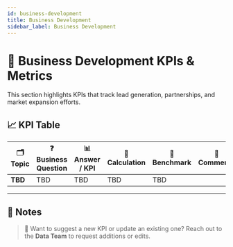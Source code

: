 ```yaml
---
id: business-development
title: Business Development
sidebar_label: Business Development
---
```


# 💼 Business Development KPIs & Metrics

This section highlights KPIs that track lead generation, partnerships, and market expansion efforts.

## 📈 KPI Table

| 🗂️ Topic    | ❓ Business Question                       | 📊 Answer / KPI | 🧮 Calculation                   | 🎯 Benchmark | 💬 Comments |
| ----------- | ------------------------------------------ | --------------- | -------------------------------- | ------------ | ----------- |
| **TBD** | TBD | TBD      | TBD | TBD          |             |

---

## 📝 Notes


> 🔄 Want to suggest a new KPI or update an existing one? Reach out to the **Data Team** to request additions or edits.